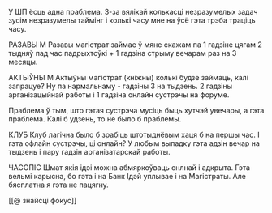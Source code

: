 
У ШП ёсць адна праблема. З-за вялікай колькасці незразумелых задач зусім незразумелы таймінг і колькі часу мне на ўсё гэта трэба траціць часу.

РАЗАВЫ М
Разавы магістрат займае ў мяне скажам па 1 гадзіне цягам 2 тыдняў пад час падрыхтоўкі + 1 гадзіна стрыму вечарам раз на 3 месяцы. 

АКТЫЎНЫ М
Актыўны магістрат (кніжны) колькі будзе займаць, калі запрацуе? Ну па нармальнаму - гадзіны 3 на тыдзень. 2 гадзіны арганізацыйнай работы і 1 гадзіна онлайн сустрэчы на форуме.

Праблема ў тым, што гэтая сустрэча мусіць быць хутчэй увечары, а гэта праблема. Калі б удзень, то не было б праблемы.

КЛУБ
Клуб лагічна было б зрабіць штотыднёвым хаця б на першы час. І гэта офлайн сустрэчы, ці онлайн? У любым выпадку гэта адзін вечар на тыдзень і пару гадзін арганізатарскай работы.

ЧАСОПІС
Шмат якія ідэі можна абмяркоўваць онлнай і адкрыта. Гэта вельмі карысна, бо гэта і на Банк Ідэй уплывае і на Магістраты. Але бясплатна я гэта не пацягну.

[[@ знайсці фокус]]